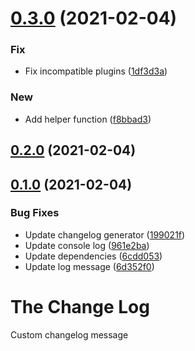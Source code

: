 # [0.3.0](https://github.com/woohsian/automatic-versioning-test/compare/ABC-v0.2.0...ABC-v0.3.0) (2021-02-04)


### Fix

* Fix incompatible plugins ([1df3d3a](https://github.com/woohsian/automatic-versioning-test/commit/1df3d3aebe729a11d2237f6ebfee1682ef56a69d))

### New

* Add helper function ([f8bbad3](https://github.com/woohsian/automatic-versioning-test/commit/f8bbad3821280be1d492a48ee1816af5c2a4cc85))

## [0.2.0](https://github.com/woohsian/automatic-versioning-test/compare/ABC-v0.1.0...ABC-v0.2.0) (2021-02-04)

## [0.1.0](https://github.com/woohsian/automatic-versioning-test/compare/ABC-v0.0.1...ABC-v0.1.0) (2021-02-04)


### Bug Fixes

* Update changelog generator ([199021f](https://github.com/woohsian/automatic-versioning-test/commit/199021f96e9e4f80739854b5864bf1424b999463))
* Update console log ([961e2ba](https://github.com/woohsian/automatic-versioning-test/commit/961e2bac5c463404a9d99459b022fa00f0c2bd55))
* Update dependencies ([6cdd053](https://github.com/woohsian/automatic-versioning-test/commit/6cdd0535a98f8f31a3a1918e5437ae320d39995c))
* Update log message ([6d352f0](https://github.com/woohsian/automatic-versioning-test/commit/6d352f01d1ea782f83e9146145b1bb209905c396))

# The Change Log

Custom changelog message
